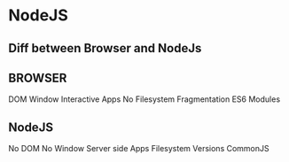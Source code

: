 # NodeJS

## Diff between Browser and NodeJs

BROWSER
-------
DOM
Window
Interactive Apps
No Filesystem
Fragmentation
ES6 Modules

NodeJS
------
No DOM
No Window
Server side Apps
Filesystem
Versions
CommonJS
